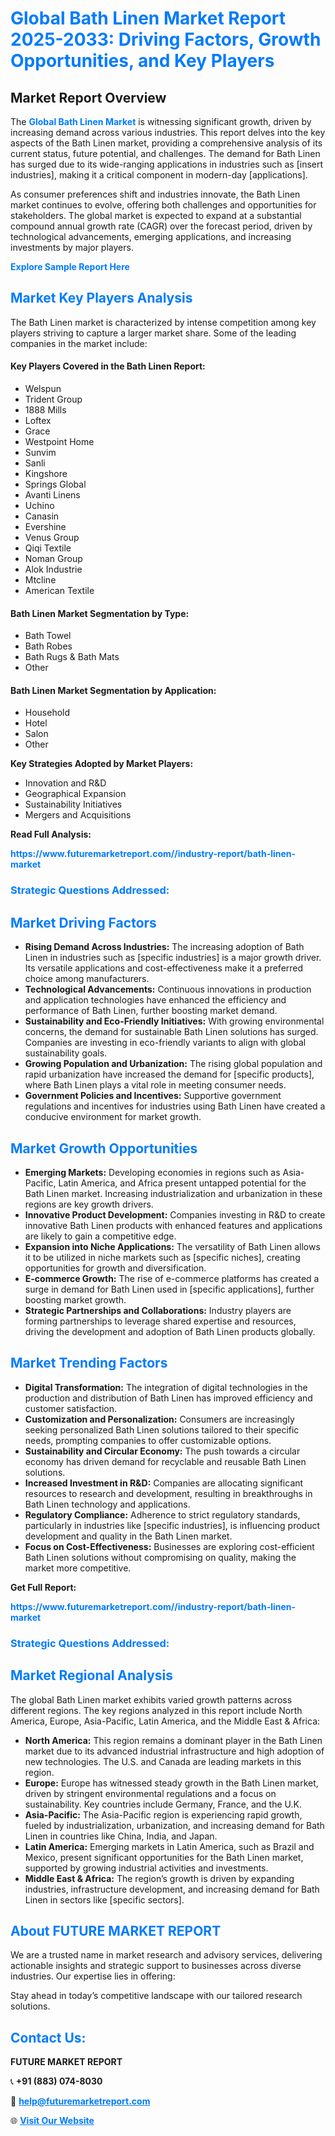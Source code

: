 <h1 style="color: #007BFF;">Global Bath Linen Market Report 2025-2033: Driving Factors, Growth Opportunities, and Key Players</h1>

<section id="overview">
<h2>Market Report Overview</h2>
<p>The <a href="https://www.futuremarketreport.com//industry-report/bath-linen-market" style="color: #007BFF; text-decoration: none;"><strong>Global Bath Linen Market</strong></a> is witnessing significant growth, driven by increasing demand across various industries. This report delves into the key aspects of the Bath Linen market, providing a comprehensive analysis of its current status, future potential, and challenges. The demand for Bath Linen has surged due to its wide-ranging applications in industries such as [insert industries], making it a critical component in modern-day [applications].</p>
<p>As consumer preferences shift and industries innovate, the Bath Linen market continues to evolve, offering both challenges and opportunities for stakeholders. The global market is expected to expand at a substantial compound annual growth rate (CAGR) over the forecast period, driven by technological advancements, emerging applications, and increasing investments by major players.</p>
</section>

<section id="overview">
<p><a href="https://www.futuremarketreport.com//request-sample/reportId=89506" style="color: #007BFF; text-decoration: none;"><strong>Explore Sample Report Here</strong></a></p>
</section>

<section id="key-players">
<h2 style="color: #007BFF;">Market Key Players Analysis</h2>
<p>The Bath Linen market is characterized by intense competition among key players striving to capture a larger market share. Some of the leading companies in the market include:</p>
<h4>Key Players Covered in the Bath Linen Report:</h4>
<ul><li>Welspun</li><li>Trident Group</li><li>1888 Mills</li><li>Loftex</li><li>Grace</li><li>Westpoint Home</li><li>Sunvim</li><li>Sanli</li><li>Kingshore</li><li>Springs Global</li><li>Avanti Linens</li><li>Uchino</li><li>Canasin</li><li>Evershine</li><li>Venus Group</li><li>Qiqi Textile</li><li>Noman Group</li><li>Alok Industrie</li><li>Mtcline</li><li>American Textile</li></ul>
<h4>Bath Linen Market Segmentation by Type:</h4>
<ul><li>Bath Towel</li><li>Bath Robes</li><li>Bath Rugs &amp; Bath Mats</li><li>Other</li></ul>

<h4>Bath Linen Market Segmentation by Application:</h4>
<ul><li>Household</li><li>Hotel</li><li>Salon</li><li>Other</li></ul>
<p><strong>Key Strategies Adopted by Market Players:</strong></p>
<ul>
<li>Innovation and R&D</li>
<li>Geographical Expansion</li>
<li>Sustainability Initiatives</li>
<li>Mergers and Acquisitions</li>
</ul>
</section>

<section>
<p><strong>Read Full Analysis: </strong></p><a href="https://www.futuremarketreport.com//industry-report/bath-linen-market" style="color: #007BFF; text-decoration: none;"><strong>https://www.futuremarketreport.com//industry-report/bath-linen-market</strong></a>
<h3 style="color: #007BFF;">Strategic Questions Addressed:</h3>
</section>

<section id="driving-factors">
<h2 style="color: #007BFF;">Market Driving Factors</h2>
<ul>
<li><strong>Rising Demand Across Industries:</strong> The increasing adoption of Bath Linen in industries such as [specific industries] is a major growth driver. Its versatile applications and cost-effectiveness make it a preferred choice among manufacturers.</li>
<li><strong>Technological Advancements:</strong> Continuous innovations in production and application technologies have enhanced the efficiency and performance of Bath Linen, further boosting market demand.</li>
<li><strong>Sustainability and Eco-Friendly Initiatives:</strong> With growing environmental concerns, the demand for sustainable Bath Linen solutions has surged. Companies are investing in eco-friendly variants to align with global sustainability goals.</li>
<li><strong>Growing Population and Urbanization:</strong> The rising global population and rapid urbanization have increased the demand for [specific products], where Bath Linen plays a vital role in meeting consumer needs.</li>
<li><strong>Government Policies and Incentives:</strong> Supportive government regulations and incentives for industries using Bath Linen have created a conducive environment for market growth.</li>
</ul>
</section>

<section id="growth-opportunities">
<h2 style="color: #007BFF;">Market Growth Opportunities</h2>
<ul>
<li><strong>Emerging Markets:</strong> Developing economies in regions such as Asia-Pacific, Latin America, and Africa present untapped potential for the Bath Linen market. Increasing industrialization and urbanization in these regions are key growth drivers.</li>
<li><strong>Innovative Product Development:</strong> Companies investing in R&D to create innovative Bath Linen products with enhanced features and applications are likely to gain a competitive edge.</li>
<li><strong>Expansion into Niche Applications:</strong> The versatility of Bath Linen allows it to be utilized in niche markets such as [specific niches], creating opportunities for growth and diversification.</li>
<li><strong>E-commerce Growth:</strong> The rise of e-commerce platforms has created a surge in demand for Bath Linen used in [specific applications], further boosting market growth.</li>
<li><strong>Strategic Partnerships and Collaborations:</strong> Industry players are forming partnerships to leverage shared expertise and resources, driving the development and adoption of Bath Linen products globally.</li>
</ul>
</section>

<section id="trending-factors">
<h2 style="color: #007BFF;">Market Trending Factors</h2>
<ul>
<li><strong>Digital Transformation:</strong> The integration of digital technologies in the production and distribution of Bath Linen has improved efficiency and customer satisfaction.</li>
<li><strong>Customization and Personalization:</strong> Consumers are increasingly seeking personalized Bath Linen solutions tailored to their specific needs, prompting companies to offer customizable options.</li>
<li><strong>Sustainability and Circular Economy:</strong> The push towards a circular economy has driven demand for recyclable and reusable Bath Linen solutions.</li>
<li><strong>Increased Investment in R&D:</strong> Companies are allocating significant resources to research and development, resulting in breakthroughs in Bath Linen technology and applications.</li>
<li><strong>Regulatory Compliance:</strong> Adherence to strict regulatory standards, particularly in industries like [specific industries], is influencing product development and quality in the Bath Linen market.</li>
<li><strong>Focus on Cost-Effectiveness:</strong> Businesses are exploring cost-efficient Bath Linen solutions without compromising on quality, making the market more competitive.</li>
</ul>
</section>

<section>
<p><strong>Get Full Report: </strong></p><a href="https://www.futuremarketreport.com//industry-report/bath-linen-market" style="color: #007BFF; text-decoration: none;"><strong>https://www.futuremarketreport.com//industry-report/bath-linen-market</strong></a>
<h3 style="color: #007BFF;">Strategic Questions Addressed:</h3>
</section>


<section id="regional-analysis">
<h2 style="color: #007BFF;">Market Regional Analysis</h2>
<p>The global Bath Linen market exhibits varied growth patterns across different regions. The key regions analyzed in this report include North America, Europe, Asia-Pacific, Latin America, and the Middle East & Africa:</p>
<ul>
<li><strong>North America:</strong> This region remains a dominant player in the Bath Linen market due to its advanced industrial infrastructure and high adoption of new technologies. The U.S. and Canada are leading markets in this region.</li>
<li><strong>Europe:</strong> Europe has witnessed steady growth in the Bath Linen market, driven by stringent environmental regulations and a focus on sustainability. Key countries include Germany, France, and the U.K.</li>
<li><strong>Asia-Pacific:</strong> The Asia-Pacific region is experiencing rapid growth, fueled by industrialization, urbanization, and increasing demand for Bath Linen in countries like China, India, and Japan.</li>
<li><strong>Latin America:</strong> Emerging markets in Latin America, such as Brazil and Mexico, present significant opportunities for the Bath Linen market, supported by growing industrial activities and investments.</li>
<li><strong>Middle East & Africa:</strong> The region’s growth is driven by expanding industries, infrastructure development, and increasing demand for Bath Linen in sectors like [specific sectors].</li>
</ul>
</section>

<footer>
<h2 style="color: #007BFF;">About FUTURE MARKET REPORT</h2>
<p>We are a trusted name in market research and advisory services, delivering actionable insights and strategic support to businesses across diverse industries. Our expertise lies in offering:</p>

<p>Stay ahead in today’s competitive landscape with our tailored research solutions.</p>

<h2 style="color: #007BFF;">Contact Us:</h2>
<p><strong>FUTURE MARKET REPORT</strong></p>
<p>📞 <strong>+91 (883) 074-8030</strong></p>
<p>📧 <strong><a href="mailto:help@futuremarketreport.com" style="color: #007BFF;">help@futuremarketreport.com</a></strong></p>
<p>🌐 <strong><a href="https://www.futuremarketreport.com/" style="color: #007BFF;">Visit Our Website</a></strong></p>
</footer>